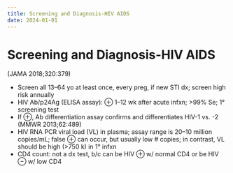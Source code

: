 ```yaml
---
title: Screening and Diagnosis-HIV AIDS
date: 2024-01-01
---
```

# Screening and Diagnosis-HIV AIDS

(JAMA 2018;320:379)
* Screen all 13–64 yo at least once, every preg, if new STI dx; screen high risk annually
* HIV Ab/p24Ag (ELISA assay): ⊕ 1–12 wk after acute infxn; >99% Se; 1° screening test
* If ⊕, Ab differentiation assay confirms and differentiates HIV-1 vs. -2 (MMWR 2013;62:489)
* HIV RNA PCR viral load (VL) in plasma; assay range is 20–10 million copies/mL; false ⊕ can occur, but usually low # copies; in contrast, VL should be high (>750 k) in 1° infxn
* CD4 count: not a dx test, b/c can be HIV ⊕ w/ normal CD4 or be HIV ⊖ w/ low CD4
